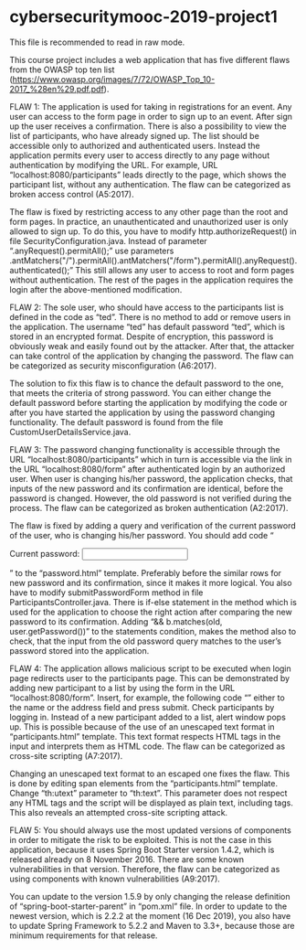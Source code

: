 # cybersecuritymooc-2019-project1

This file is recommended to read in raw mode.

This course project includes a web application that has five different flaws from the OWASP top ten list (https://www.owasp.org/images/7/72/OWASP_Top_10-2017_%28en%29.pdf.pdf).

FLAW 1:
The application is used for taking in registrations for an event. Any user can access to the form page in order to sign up to an event. After sign up the user receives a confirmation. There is also a possibility to view the list of participants, who have already signed up. The list should be accessible only to authorized and authenticated users. Instead the application permits every user to access directly to any page without authentication by modifying the URL. For example, URL “localhost:8080/participants” leads directly to the page, which shows the participant list, without any authentication. The flaw can be categorized as broken access control (A5:2017).

The flaw is fixed by restricting access to any other page than the root and form pages. In practice, an unauthenticated and unauthorized user is only allowed to sign up. To do this, you have to modify http.authorizeRequest() in file SecurityConfiguration.java. Instead of parameter “.anyRequest().permitAll();” use parameters .antMatchers("/").permitAll().antMatchers("/form").permitAll().anyRequest().authenticated();” This still allows any user to access to root and form pages without authentication. The rest of the pages in the application requires the login after the above-mentioned modification.

FLAW 2:
The sole user, who should have access to the participants list is defined in the code as “ted”. There is no method to add or remove users in the application. The username “ted” has default password “ted”, which is stored in an encrypted format. Despite of encryption, this password is obviously weak and easily found out by the attacker. After that, the attacker can take control of the application by changing the password. The flaw can be categorized as security misconfiguration (A6:2017).

The solution to fix this flaw is to chance the default password to the one, that meets the criteria of strong password. You can either change the default password before starting the application by modifying the code or after you have started the application by using the password changing functionality. The default password is found from the file CustomUserDetailsService.java. 

FLAW 3:
The password changing functionality is accessible through the URL “localhost:8080/participants” which in turn is accessible via the link in the URL “localhost:8080/form” after authenticated login by an authorized user. When user is changing his/her password, the application checks, that inputs of the new password and its confirmation are identical, before the password is changed. However, the old password is not verified during the process. The flaw can be categorized as broken authentication (A2:2017).

The flaw is fixed by adding a query and verification of the current password of the user, who is changing his/her password. You should add code “<p><label for="old">Current password</label>: <input type="password" name="old" id="old"/></p>” to the “password.html” template. Preferably before the similar rows for new password and its confirmation, since it makes it more logical. You also have to modify submitPasswordForm method in file ParticipantsController.java. There is if-else statement in the method which is used for the application to choose the right action after comparing the new password to its confirmation. Adding “&& b.matches(old, user.getPassword())” to the statements condition, makes the method also to check, that the input from the old password query matches to the user’s password stored into the application. 

FLAW 4:
The application allows malicious script to be executed when login page redirects user to the participants page. This can be demonstrated by adding new participant to a list by using the form in the URL “localhost:8080/form”. Insert, for example, the following code “<script>alert(“This application is infected!”)</script>” either to the name or the address field and press submit. Check participants by logging in. Instead of a new participant added to a list, alert window pops up. This is possible because of the use of an unescaped text format in “participants.html” template. This text format respects HTML tags in the input and interprets them as HTML code. The flaw can be categorized as cross-site scripting (A7:2017).

Changing an unescaped text format to an escaped one fixes the flaw. This is done by editing span elements from the “participants.html” template. Change “th:utext” parameter to “th:text”. This parameter does not respect any HTML tags and the script will be displayed as plain text, including tags. This also reveals an attempted cross-site scripting attack.

FLAW 5:
You should always use the most updated versions of components in order to mitigate the risk to be exploited. This is not the case in this application, because it uses Spring Boot Starter version 1.4.2, which is released already on 8 November 2016. There are some known vulnerabilities in that version. Therefore, the flaw can be categorized as using components with known vulnerabilities (A9:2017).

You can update to the version 1.5.9 by only changing the release definition of “spring-boot-starter-parent” in “pom.xml” file. In order to update to the newest version, which is 2.2.2 at the moment (16 Dec 2019), you also have to update Spring Framework to 5.2.2 and Maven to 3.3+, because those are minimum requirements for that release.
